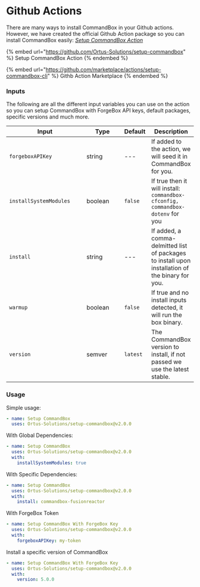 # Github Actions

There are many ways to install CommandBox in your Github actions. However, we have created the official Github Action package so you can install CommandBox easily: [_Setup CommandBox Action_](https://github.com/Ortus-Solutions/setup-commandbox)

{% embed url="https://github.com/Ortus-Solutions/setup-commandbox" %}
Setup CommandBox Action
{% endembed %}

{% embed url="https://github.com/marketplace/actions/setup-commandbox-cli" %}
Githb Action Marketplace
{% endembed %}

### Inputs

The following are all the different input variables you can use on the action so you can setup CommandBox with ForgeBox API keys, default packages, specific versions and much more.

<table><thead><tr><th width="266">Input</th><th width="150">Type</th><th>Default</th><th>Description</th></tr></thead><tbody><tr><td><code>forgeboxAPIKey</code></td><td>string</td><td>---</td><td>If added to the action, we will seed it in CommandBox for you.</td></tr><tr><td><code>installSystemModules</code></td><td>boolean</td><td><code>false</code></td><td>If true then it will install: <code>commandbox-cfconfig, commandbox-dotenv</code> for you</td></tr><tr><td><code>install</code></td><td>string</td><td>---</td><td>If added, a comma-delmitted list of packages to install upon installation of the binary for you.</td></tr><tr><td><code>warmup</code></td><td>boolean</td><td><code>false</code></td><td>If true and no install inputs detected, it will run the box binary.</td></tr><tr><td><code>version</code></td><td>semver</td><td><code>latest</code></td><td>The CommandBox version to install, if not passed we use the latest stable.</td></tr></tbody></table>



### Usage

Simple usage:

```yaml
- name: Setup CommandBox
  uses: Ortus-Solutions/setup-commandbox@v2.0.0
```

With Global Dependencies:

```yaml
- name: Setup CommandBox
  uses: Ortus-Solutions/setup-commandbox@v2.0.0
  with:
    installSystemModules: true
```

With Specific Dependencies:

```yaml
- name: Setup CommandBox
  uses: Ortus-Solutions/setup-commandbox@v2.0.0
  with:
    install: commandbox-fusionreactor
```

With ForgeBox Token

```yaml
- name: Setup CommandBox With ForgeBox Key
  uses: Ortus-Solutions/setup-commandbox@v2.0.0
  with:
    forgeboxAPIKey: my-token
```

Install a specific version of CommandBox

```yaml
- name: Setup CommandBox With ForgeBox Key
  uses: Ortus-Solutions/setup-commandbox@v2.0.0
  with:
    version: 5.0.0
```

